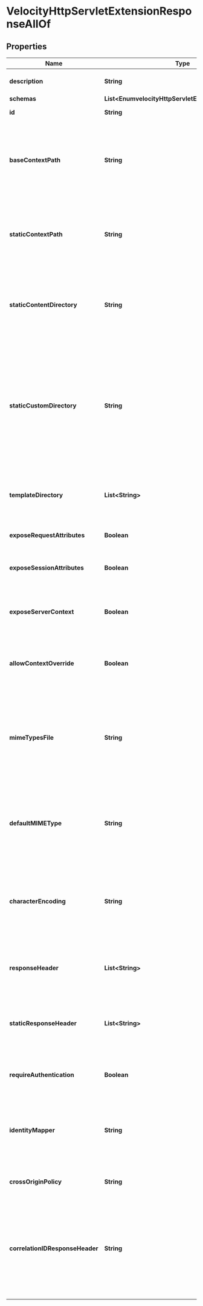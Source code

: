 

# VelocityHttpServletExtensionResponseAllOf


## Properties

| Name | Type | Description | Notes |
|------------ | ------------- | ------------- | -------------|
|**description** | **String** | A description for this HTTP Servlet Extension |  [optional] |
|**schemas** | **List&lt;EnumvelocityHttpServletExtensionSchemaUrn&gt;** |  |  [optional] |
|**id** | **String** | Name of the HTTP Servlet Extension |  [optional] |
|**baseContextPath** | **String** | The context path to use to access all template-based and static content. The value must start with a forward slash and must represent a valid HTTP context path. |  [optional] |
|**staticContextPath** | **String** | The path below the base context path by which static, non-template content such as images, CSS, and Javascript files are accessible. |  [optional] |
|**staticContentDirectory** | **String** | Specifies the base directory in which static, non-template content such as images, CSS, and Javascript files are stored on the filesystem. |  [optional] |
|**staticCustomDirectory** | **String** | Specifies the base directory in which custom static, non-template content such as images, CSS, and Javascript files are stored on the filesystem. Files in this directory will override those with the same name in the directory specified by the static-content-directory property. |  [optional] |
|**templateDirectory** | **List&lt;String&gt;** | Specifies an ordered list of directories in which to search for the template files. |  [optional] |
|**exposeRequestAttributes** | **Boolean** | Specifies whether the HTTP request will be exposed to templates. |  [optional] |
|**exposeSessionAttributes** | **Boolean** | Specifies whether the HTTP session will be exposed to templates. |  [optional] |
|**exposeServerContext** | **Boolean** | Specifies whether a server context will be exposed under context key &#39;ubid_server&#39; for all template contexts. |  [optional] |
|**allowContextOverride** | **Boolean** | Indicates whether context providers may override existing context objects with new values. |  [optional] |
|**mimeTypesFile** | **String** | Specifies the path to a file that contains MIME type mappings that will be used to determine the appropriate value to return for the Content-Type header based on the extension of the requested static content file. |  [optional] |
|**defaultMIMEType** | **String** | Specifies the default value that will be used in the response&#39;s Content-Type header that indicates the type of content to return. |  [optional] |
|**characterEncoding** | **String** | Specifies the value that will be used for all responses&#39; Content-Type headers&#39; charset parameter that indicates the character encoding of the document. |  [optional] |
|**responseHeader** | **List&lt;String&gt;** | Specifies HTTP header fields and values added to response headers for all template page requests. |  [optional] |
|**staticResponseHeader** | **List&lt;String&gt;** | Specifies HTTP header fields and values added to response headers for static content requests such as images and scripts. |  [optional] |
|**requireAuthentication** | **Boolean** | Require authentication when accessing Velocity templates. |  [optional] |
|**identityMapper** | **String** | Specifies the name of the identity mapper that is to be used for associating basic authentication credentials with user entries. |  [optional] |
|**crossOriginPolicy** | **String** | The cross-origin request policy to use for the HTTP Servlet Extension. |  [optional] |
|**correlationIDResponseHeader** | **String** | Specifies the name of the HTTP response header that will contain a correlation ID value. Example values are \&quot;Correlation-Id\&quot;, \&quot;X-Amzn-Trace-Id\&quot;, and \&quot;X-Request-Id\&quot;. |  [optional] |



